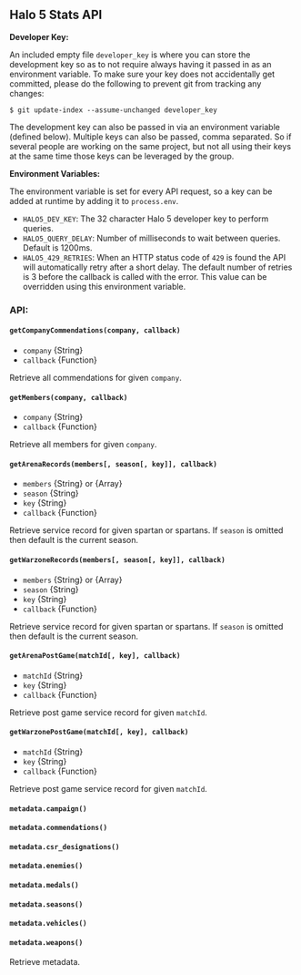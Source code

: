 ## Halo 5 Stats API

**Developer Key:**

An included empty file `developer_key` is where you can store the development
key so as to not require always having it passed in as an environment variable.
To make sure your key does not accidentally get committed, please do the
following to prevent git from tracking any changes:
```
$ git update-index --assume-unchanged developer_key
```

The development key can also be passed in via an environment variable
(defined below). Multiple keys can also be passed, comma separated. So if
several people are working on the same project, but not all using their keys
at the same time those keys can be leveraged by the group.


**Environment Variables:**

The environment variable is set for every API request, so a key can be added
at runtime by adding it to `process.env`.

* `HALO5_DEV_KEY`: The 32 character Halo 5 developer key to perform queries.
* `HALO5_QUERY_DELAY`: Number of milliseconds to wait between queries. Default
  is 1200ms.
* `HALO5_429_RETRIES`: When an HTTP status code of `429` is found the API will
  automatically retry after a short delay. The default number of retries is 3
  before the callback is called with the error. This value can be overridden
  using this environment variable.

### API:

#### `getCompanyCommendations(company, callback)`

* `company` {String}
* `callback` {Function}

Retrieve all commendations for given `company`.

#### `getMembers(company, callback)`

* `company` {String}
* `callback` {Function}

Retrieve all members for given `company`.

#### `getArenaRecords(members[, season[, key]], callback)`

* `members` {String} or {Array}
* `season` {String}
* `key` {String}
* `callback` {Function}

Retrieve service record for given spartan or spartans. If `season` is omitted
then default is the current season.

#### `getWarzoneRecords(members[, season[, key]], callback)`

* `members` {String} or {Array}
* `season` {String}
* `key` {String}
* `callback` {Function}

Retrieve service record for given spartan or spartans. If `season` is omitted
then default is the current season.

#### `getArenaPostGame(matchId[, key], callback)`

* `matchId` {String}
* `key` {String}
* `callback` {Function}

Retrieve post game service record for given `matchId`.

#### `getWarzonePostGame(matchId[, key], callback)`

* `matchId` {String}
* `key` {String}
* `callback` {Function}

Retrieve post game service record for given `matchId`.

#### `metadata.campaign()`
#### `metadata.commendations()`
#### `metadata.csr_designations()`
#### `metadata.enemies()`
#### `metadata.medals()`
#### `metadata.seasons()`
#### `metadata.vehicles()`
#### `metadata.weapons()`

Retrieve metadata.
